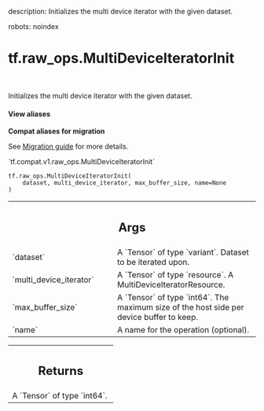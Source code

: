 description: Initializes the multi device iterator with the given dataset.

robots: noindex

# tf.raw_ops.MultiDeviceIteratorInit

<!-- Insert buttons and diff -->

<table class="tfo-notebook-buttons tfo-api nocontent" align="left">

</table>



Initializes the multi device iterator with the given dataset.

<section class="expandable">
  <h4 class="showalways">View aliases</h4>
  <p>
<b>Compat aliases for migration</b>
<p>See
<a href="https://www.tensorflow.org/guide/migrate">Migration guide</a> for
more details.</p>
<p>`tf.compat.v1.raw_ops.MultiDeviceIteratorInit`</p>
</p>
</section>

<pre class="devsite-click-to-copy prettyprint lang-py tfo-signature-link">
<code>tf.raw_ops.MultiDeviceIteratorInit(
    dataset, multi_device_iterator, max_buffer_size, name=None
)
</code></pre>



<!-- Placeholder for "Used in" -->


<!-- Tabular view -->
 <table class="responsive fixed orange">
<colgroup><col width="214px"><col></colgroup>
<tr><th colspan="2"><h2 class="add-link">Args</h2></th></tr>

<tr>
<td>
`dataset`
</td>
<td>
A `Tensor` of type `variant`. Dataset to be iterated upon.
</td>
</tr><tr>
<td>
`multi_device_iterator`
</td>
<td>
A `Tensor` of type `resource`.
A MultiDeviceIteratorResource.
</td>
</tr><tr>
<td>
`max_buffer_size`
</td>
<td>
A `Tensor` of type `int64`.
The maximum size of the host side per device buffer to keep.
</td>
</tr><tr>
<td>
`name`
</td>
<td>
A name for the operation (optional).
</td>
</tr>
</table>



<!-- Tabular view -->
 <table class="responsive fixed orange">
<colgroup><col width="214px"><col></colgroup>
<tr><th colspan="2"><h2 class="add-link">Returns</h2></th></tr>
<tr class="alt">
<td colspan="2">
A `Tensor` of type `int64`.
</td>
</tr>

</table>

